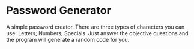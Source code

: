 # Password Generator
 A simple password creator.
 There are three types of characters you can use:
 Letters; Numbers; Specials.
 Just answer the objective questions and the program will generate a random code for you.
